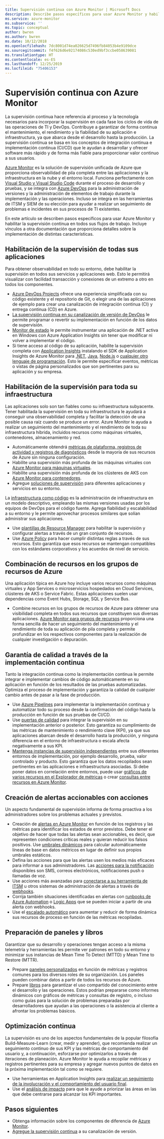 ```yaml
---
title: Supervisión continua con Azure Monitor | Microsoft Docs
description: Describe pasos específicos para usar Azure Monitor y habilitar la supervisión continua en todos sus flujos de trabajo.
ms.service: azure-monitor
ms.subservice: ''
ms.topic: conceptual
author: bwren
ms.author: bwren
ms.date: 10/12/2018
ms.openlocfilehash: 7dc8001d74ea026625d7496fb84053b4e9109dce
ms.sourcegitcommit: f4f626d6e92174086c530ed9bf3ccbe058639081
ms.translationtype: HT
ms.contentlocale: es-ES
ms.lasthandoff: 12/25/2019
ms.locfileid: "75406153"
---
```

# <a name="continuous-monitoring-with-azure-monitor"></a>Supervisión continua con Azure Monitor

La supervisión continua hace referencia al proceso y la tecnología necesarios para incorporar la supervisión en cada fase los ciclos de vida de las operaciones de TI y DevOps. Contribuye a garantizar de forma continua el mantenimiento, el rendimiento y la fiabilidad de su aplicación e infraestructura, ya que abarca desde el desarrollo hasta la producción. La supervisión continua se basa en los conceptos de integración continua e implementación continua (CI/CD) que le ayudan a desarrollar y ofrecer software más rápido y de forma más fiable para proporcionar valor continuo a sus usuarios.

[Azure Monitor](overview.md) es la solución de supervisión unificada de Azure que proporciona observabilidad de pila completa entre las aplicaciones y la infraestructura en la nube y el entorno local. Funciona perfectamente con [Visual Studio y Visual Studio Code](https://visualstudio.microsoft.com/) durante el proceso de desarrollo y pruebas, y se integra con [Azure DevOps](/azure/devops/user-guide/index) para la administración de versiones y la administración de elementos de trabajo durante la implementación y las operaciones. Incluso se integra en las herramientas de ITSM y SIEM de su elección para ayudar a realizar un seguimiento de problemas e incidentes en sus procesos de TI existentes.

En este artículo se describen pasos específicos para usar Azure Monitor y habilitar la supervisión continua en todos sus flujos de trabajo. Incluye vínculos a otra documentación que proporciona detalles sobre la implementación de distintas características.


## <a name="enable-monitoring-for-all-your-applications"></a>Habilitación de la supervisión de todas sus aplicaciones
Para obtener observabilidad en todo su entorno, debe habilitar la supervisión en todos sus servicios y aplicaciones web. Esto le permitirá visualizar con facilidad transacción y conexiones de un extremo a otro en todos los componentes.

- [Azure DevOps Projects](../devops-project/overview.md) ofrece una experiencia simplificada con su código existente y el repositorio de Git, o elegir una de las aplicaciones de ejemplo para crear una canalización de integración continua (CI) y entrega continua (CD) en Azure.
- [La supervisión continua en su canalización de versión de DevOps](../azure-monitor/app/continuous-monitoring.md) le permite programar o revertir su implementación en función de los datos de supervisión.
- [Monitor de estado](../azure-monitor/app/monitor-performance-live-website-now.md) le permite instrumentar una aplicación de .NET activa en Windows con Azure Application Insights sin tener que modificar ni volver a implementar el código.
- Si tiene acceso al código de su aplicación, habilite la supervisión completa con [Application Insights](../azure-monitor/app/app-insights-overview.md) instalando el SDK de Application Insights de Azure Monitor para [.NET](../azure-monitor/learn/quick-monitor-portal.md), [Java](../azure-monitor/app/java-get-started.md), [Node.js](../azure-monitor/learn/nodejs-quick-start.md) o [cualquier otro lenguaje de programación](../azure-monitor/app/platforms.md). Esto le permite especificar eventos, métricas o vistas de página personalizados que son pertinentes para su aplicación y su empresa.



## <a name="enable-monitoring-for-your-entire-infrastructure"></a>Habilitación de la supervisión para toda su infraestructura
Las aplicaciones solo son tan fiables como su infraestructura subyacente. Tener habilitada la supervisión en toda su infraestructura le ayudará a conseguir una observabilidad completa y facilitar la detección de una posible causa raíz cuando se produce un error. Azure Monitor le ayuda a realizar un seguimiento del mantenimiento y el rendimiento de toda su infraestructura híbrida, incluidos recursos como máquinas virtuales, contenedores, almacenamiento y red.

- Automáticamente obtendrá [métricas de plataforma, registros de actividad y registros de diagnósticos](platform/data-sources.md) desde la mayoría de sus recursos de Azure sin ninguna configuración.
- Habilite una supervisión más profunda de las máquinas virtuales con [Azure Monitor para máquinas virtuales](insights/vminsights-overview.md).
-  Habilite una supervisión más profunda de los clústeres de AKS con [Azure Monitor para contenedores](insights/container-insights-overview.md).
- Agregue [soluciones de supervisión](insights/solutions-inventory.md) para diferentes aplicaciones y servicios en su entorno.


La [infraestructura como código](/azure/devops/learn/what-is-infrastructure-as-code) es la administración de infraestructura en un modelo descriptivo, empleando las mismas versiones usadas por los equipos de DevOps para el código fuente. Agrega fiabilidad y escalabilidad a su entorno y le permite aprovechar procesos similares que solían administrar sus aplicaciones.

-  Use [plantillas de Resource Manager](platform/template-workspace-configuration.md) para habilitar la supervisión y configurar alertas a través de un gran conjunto de recursos.
- Use [Azure Policy](../governance/policy/overview.md) para hacer cumplir distintas reglas a través de sus recursos. Esto garantiza que esos recursos se mantengan compatibles con los estándares corporativos y los acuerdos de nivel de servicio. 


##  <a name="combine-resources-in-azure-resource-groups"></a>Combinación de recursos en los grupos de recursos de Azure
Una aplicación típica en Azure hoy incluye varios recursos como máquinas virtuales y App Services o microservicios hospedados en Cloud Services, clústeres de AKS o Service Fabric. Estas aplicaciones suelen usar dependencias como Event Hubs, Storage, SQL y Service Bus.

- Combine recursos en los grupos de recursos de Azure para obtener una visibilidad completa en todos sus recursos que constituyen sus diversas aplicaciones. [Azure Monitor para grupos de recursos](../azure-monitor/insights/resource-group-insights.md) proporciona una forma sencilla de hacer un seguimiento del mantenimiento y el rendimiento de toda su aplicación de pila completa y permite profundizar en los respectivos componentes para la realización de cualquier investigación o depuración.

## <a name="ensure-quality-through-continuous-deployment"></a>Garantía de calidad a través de la implementación continua
Tanto la integración continua como la implementación continua le permite integrar e implementar cambios de código automáticamente en su aplicación en función de los resultados de las pruebas automatizadas. Optimiza el proceso de implementación y garantiza la calidad de cualquier cambio antes de pasar a la fase de producción.


- Use [Azure Pipelines](/azure/devops/pipelines) para implementar la implementación continua y automatizar todo su proceso desde la confirmación del código hasta la producción en función de sus pruebas de CI/CD.
- Use [puertas de calidad](/azure/devops/pipelines/release/approvals/gates) para integrar la supervisión en su implementación anterior o posterior. Esto garantiza su cumplimiento de las métricas de mantenimiento o rendimiento clave (KPI), ya que sus aplicaciones abarcan desde el desarrollo hasta la producción, y ninguna diferencia en el entorno de infraestructura o escala afecta negativamente a sus KPI.
- [Mantenga instancias de supervisión independientes](../azure-monitor/app/separate-resources.md) entre sus diferentes entornos de implementación, por ejemplo desarrollo, prueba, valor controlado y producto. Esto garantiza que los datos recopilados sean pertinentes en las aplicaciones e infraestructura asociadas. Si debe poner datos en correlación entre entornos, puede usar [gráficos de varios recursos en el Explorador de métricas](../azure-monitor/platform/metrics-charts.md) o crear [consultas entre recursos en Azure Monitor](log-query/cross-workspace-query.md).


## <a name="create-actionable-alerts-with-actions"></a>Creación de alertas accionables con acciones
Un aspecto fundamental de supervisión informa de forma proactiva a los administradores sobre los problemas actuales y previstos. 

- Creación de [alertas en Azure Monitor](../azure-monitor/platform/alerts-overview.md) en función de los registros y las métricas para identificar los estados de error previstos. Debe tener el objetivo de hacer que todas las alertas sean accionables, es decir, que representen condiciones críticas reales y quieran reducir los falsos positivos. Use [umbrales dinámicos](platform/alerts-dynamic-thresholds.md) para calcular automáticamente líneas de base en datos métricos en lugar de definir sus propios umbrales estáticos. 
- Defina las acciones para que las alertas usen los medios más eficaces para informar a sus administradores. Las [acciones para la notificación](platform/action-groups.md#create-an-action-group-by-using-the-azure-portal) disponibles son SMS, correos electrónicos, notificaciones push o llamadas de voz.
- Use acciones más avanzadas para [conectarse a su herramienta de ITSM](platform/itsmc-overview.md) u otros sistemas de administración de alertas a través de [webhooks](platform/activity-log-alerts-webhook.md).
- Corrija también situaciones identificadas en alertas con [runbooks de Azure Automation](../automation/automation-webhooks.md) o [Logic Apps](/connectors/custom-connectors/create-webhook-trigger) que se pueden iniciar a partir de una alerta con webhooks. 
- Use el [escalado automático](../azure-monitor/learn/tutorial-autoscale-performance-schedule.md) para aumentar y reducir de forma dinámica sus recursos de proceso en función de las métricas recopiladas.

## <a name="prepare-dashboards-and-workbooks"></a>Preparación de paneles y libros
Garantizar que su desarrollo y operaciones tengan acceso a la misma telemetría y herramientas les permite ver patrones en todo su entorno y minimizar sus instancias de Mean Time To Detect (MTTD) y Mean Time to Restore (MTTR).

- Prepare [paneles personalizados](../azure-monitor/learn/tutorial-app-dashboards.md) en función de métricas y registros comunes para los diversos roles de su organización. Los paneles pueden combinar datos a partir de todos los recursos de Azure.
- Prepare [libros](../azure-monitor/app/usage-workbooks.md) para garantizar el uso compartido del conocimiento entre el desarrollo y las operaciones. Estos podrían prepararse como informes dinámicos con gráficos de métricas y consultas de registro, o incluso como guías para la solución de problemas preparadas por desarrolladores que ayudan a las operaciones o la asistencia al cliente a afrontar los problemas básicos.

## <a name="continuously-optimize"></a>Optimización continua
 La supervisión es uno de los aspectos fundamentales de la popular filosofía Build-Measure-Learn (crear, medir y aprender), que recomienda realizar un seguimiento continuo de sus KPI y las métricas de comportamiento del usuario y, a continuación, esforzarse por optimizarlos a través de iteraciones de planeación. Azure Monitor le ayuda a recopilar métricas y registros pertinentes para su empresa y agregar nuevos puntos de datos en la próxima implementación tal como se requiere.

- Use herramientas en Application Insights para [realizar un seguimiento de la involucración y el comportamiento del usuario final](../azure-monitor/learn/tutorial-users.md).
- Use el [análisis de impacto](../azure-monitor/app/usage-impact.md) para que le ayude a priorizar las áreas en las que debe centrarse para alcanzar los KPI importantes.


## <a name="next-steps"></a>Pasos siguientes

- Obtenga información sobre los componentes de diferencia de [Azure Monitor](overview.md).
- [Agregue la supervisión continua](../azure-monitor/app/continuous-monitoring.md) a su canalización de versión.
